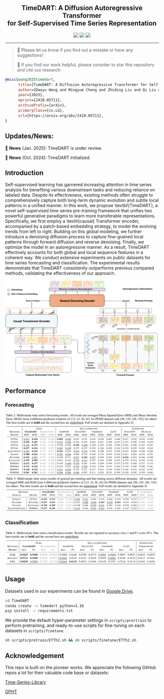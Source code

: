 <div align="center">
  <!-- <h1><b> TimeDART </b></h1> -->
  <!-- <h2><b> TimeDART </b></h2> -->
  <h2><b> TimeDART: A Diffusion Autoregressive Transformer <br> for Self-Supervised Time Series Representation </b></h2>
</div>

<div align="center">

![](https://img.shields.io/github/last-commit/Melmaphother/TimeDART?color=green)
![](https://img.shields.io/github/stars/Melmaphother/TimeDART?color=yellow)
![](https://img.shields.io/github/forks/Melmaphother/TimeDART?color=lightblue)

</div>

---

>🙋 Please let us know if you find out a mistake or have any suggestions!
>
>🌟 If you find our work helpful, please consider to star this repository and cite our research:

```bibtex
@misc{wang2025timedart,
      title={TimeDART: A Diffusion Autoregressive Transformer for Self-Supervised Time Series Representation}, 
      author={Daoyu Wang and Mingyue Cheng and Zhiding Liu and Qi Liu and Enhong Chen},
      year={2025},
      eprint={2410.05711},
      archivePrefix={arXiv},
      primaryClass={cs.LG},
      url={https://arxiv.org/abs/2410.05711}, 
}
```



## Updates/News:

🚩 **News** (Jan. 2025): TimeDART is under review.

🚩 **News** (Oct. 2024): TimeDART initialized.

## Introduction

Self-supervised learning has garnered increasing attention in time series analysis for benefiting various downstream tasks and reducing reliance on labeled data. Despite its effectiveness, existing methods often struggle to comprehensively capture both long-term dynamic evolution and subtle local patterns in a unified manner. In this work, we propose \textbf{TimeDART}, a novel self-supervised time series pre-training framework that unifies two powerful generative paradigms to learn more transferable representations. Specifically, we first employ a \textit{causal} Transformer encoder, accompanied by a patch-based embedding strategy, to model the evolving trends from left to right. Building on this global modeling, we further introduce a denoising diffusion process to capture fine-grained local patterns through forward diffusion and reverse denoising. Finally, we optimize the model in an autoregressive manner. As a result, TimeDART effectively accounts for both global and local sequence features in a coherent way. We conduct extensive experiments on public datasets for time series forecasting and classification. The experimental results demonstrate that TimeDART consistently outperforms previous compared methods, validating the effectiveness of our approach.

![](assets/model.png)

## Performance

### Forecasting

![](assets/table1.png)

### Classification

![](assets/table2.png)

## Usage

Datasets used in our experiments can be found in [Google Drive](https://drive.google.com/drive/folders/19P---oV4nQ53JgKnE0VX3t_N1jLliVSv?usp=drive_link).

```sh
cd TimeDART
conda create -n timedart python=3.10
pip install -r requirements.txt
```

We provide the default hyper-parameter settings in `scripts/prertrain` to perform pretraining, and ready-to-use scripts for fine-tuning on each datasets in `scripts/finetune`.

```sh
sh scripts/pretrain/ETTh2.sh && sh scripts/finetune/ETTh2.sh
```

## Acknowledgement

This repo is built on the pioneer works. We appreciate the following GitHub repos a lot for their valuable code base or datasets:

[Time-Series-Library](https://github.com/thuml/Time-Series-Library?tab=readme-ov-file)

[GPHT](https://github.com/icantnamemyself/GPHT/tree/main)
